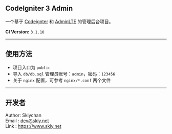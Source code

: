 CodeIgniter 3 Admin
-------------------------
一个基于 [Codeignter](https://github.com/bcit-ci/CodeIgniter) 和 [AdminLTE](https://github.com/almasaeed2010/AdminLTE) 的管理后台项目。   

**CI Version:** ```3.1.10```   

-------------------------
## 使用方法
- 项目入口为 ``public``
- 导入 ``db/db.sql`` 管理员账号：```admin```，密码：```123456```
- 关于 ```nginx``` 配置，可参考 ```nginx/*.conf``` 两个文件

-------------------------
## 开发者
Author: Skiychan   
Email : dev@skiy.net   
Link  : https://www.skiy.net 

 

